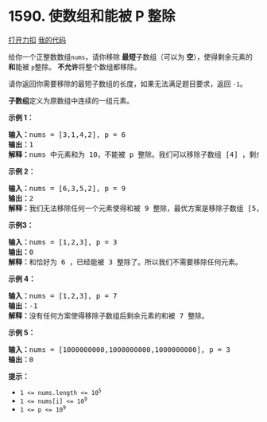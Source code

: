 # 1590. 使数组和能被 P 整除

[打开力扣](https://leetcode.cn/problems/make-sum-divisible-by-p) [我的代码](1590.make_sum_divisible_by_p.py)

给你一个正整数数组<code>nums</code>，请你移除 <strong>最短</strong>子数组（可以为 <strong>空</strong>），使得剩余元素的 <strong>和</strong>能被 <code>p</code>整除。 <strong>不允许</strong>将整个数组都移除。

请你返回你需要移除的最短子数组的长度，如果无法满足题目要求，返回 <code>-1</code>。

<strong>子数组</strong>定义为原数组中连续的一组元素。



<strong>示例 1：</strong>

<pre><strong>输入：</strong>nums = [3,1,4,2], p = 6
<strong>输出：</strong>1
<strong>解释：</strong>nums 中元素和为 10，不能被 p 整除。我们可以移除子数组 [4] ，剩余元素的和为 6 。
</pre>

<strong>示例 2：</strong>

<pre><strong>输入：</strong>nums = [6,3,5,2], p = 9
<strong>输出：</strong>2
<strong>解释：</strong>我们无法移除任何一个元素使得和被 9 整除，最优方案是移除子数组 [5,2] ，剩余元素为 [6,3]，和为 9 。
</pre>

<strong>示例3：</strong>

<pre><strong>输入：</strong>nums = [1,2,3], p = 3
<strong>输出：</strong>0
<strong>解释：</strong>和恰好为 6 ，已经能被 3 整除了。所以我们不需要移除任何元素。
</pre>

<strong>示例 4：</strong>

<pre><strong>输入：</strong>nums = [1,2,3], p = 7
<strong>输出：</strong>-1
<strong>解释：</strong>没有任何方案使得移除子数组后剩余元素的和被 7 整除。
</pre>

<strong>示例 5：</strong>

<pre><strong>输入：</strong>nums = [1000000000,1000000000,1000000000], p = 3
<strong>输出：</strong>0
</pre>



<strong>提示：</strong>

<ul>
	<li><code>1 <= nums.length <= 10<sup>5</sup></code></li>
	<li><code>1 <= nums[i] <= 10<sup>9</sup></code></li>
	<li><code>1 <= p <= 10<sup>9</sup></code></li>
</ul>
